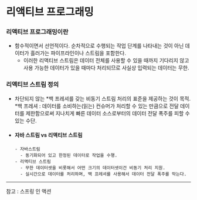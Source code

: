 # 리액티브 프로그래밍  
### 리액티브 프로그래밍이란
- 함수적이면서 선언적이다. 순차적으로 수행되는 작업 단계를 나타내는 것이 아닌 데이터가 흘러가는 파이프라인이나 스트림을 포함한다.  
  - 이러한 리액티브 스트림은 데이터 전체를 사용할 수 있을 때까지 기다리지 않고 사용 가능한 데이터가 있을 때마다 처리되므로 사실상 입력되는 데이터는 무한.

### 리액티브 스트림 정의  
- 차단되지 않는 *백 프레셔를 갖는 비동기 스트림 처리의 표준을 제공하는 것이 목적.  
  *백 프레셔 : 데이터를 소비하는(읽는) 컨슈머가 처리할 수 있는 만큼으로 전달 데이터를 제한함으로써 지나치게 빠른 데이터 소스로부터의 데이터 전달 폭주를 피할 수 있는 수단.
 
- #### 자바 스트림 vs 리액티브 스트림
  ```
  - 자바스트림 
    - 동기화되어 있고 한정된 데이터로 작업을 수행.
  - 리액티브 스트림  
    - 무한 데이터셋을 비롯해서 어떤 크기의 데이터셋이건 비동기 처리 지원.  
    - 실시간으로 데이터를 처리하며, 백 프레셔를 사용해서 데이터 전달 폭주를 막는다.  
  ```
















-------------------------
참고 : 스프링 인 액션  
